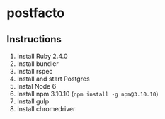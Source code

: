 # postfacto

## Instructions

1. Install Ruby 2.4.0
2. Install bundler
3. Install rspec
4. Install and start Postgres
5. Instal Node 6
6. Install npm 3.10.10 (`npm install -g npm@3.10.10`)
7. Install gulp
8. Install chromedriver
